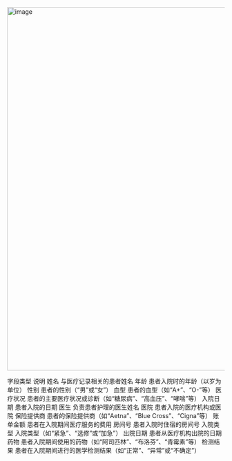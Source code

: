 <img width="743" height="840" alt="image" src="https://github.com/user-attachments/assets/7133dc33-1fa2-4f32-80bb-8eda988edbc7" />

字段类型	说明
姓名	与医疗记录相关的患者姓名
年龄	患者入院时的年龄（以岁为单位）
性别	患者的性别（“男”或“女”）
血型	患者的血型（如“A+”、“O-”等）
医疗状况	患者的主要医疗状况或诊断（如“糖尿病”、“高血压”、“哮喘”等）
入院日期	患者入院的日期
医生	负责患者护理的医生姓名
医院	患者入院的医疗机构或医院
保险提供商	患者的保险提供商（如“Aetna”、“Blue Cross”、“Cigna”等）
账单金额	患者在入院期间医疗服务的费用
房间号	患者入院时住宿的房间号
入院类型	入院类型（如“紧急”、“选修”或“加急”）
出院日期	患者从医疗机构出院的日期
药物	患者入院期间使用的药物（如“阿司匹林”、“布洛芬”、“青霉素”等）
检测结果	患者在入院期间进行的医学检测结果（如“正常”、“异常”或“不确定”）

